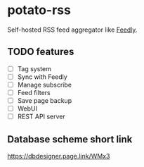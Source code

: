 # potato-rss

Self-hosted RSS feed aggregator like [Feedly](https://feedly.com/i/welcome).

## TODO features

- [ ] Tag system
- [ ] Sync with Feedly
- [ ] Manage subscribe
- [ ] Feed filters
- [ ] Save page backup
- [ ] WebUI
- [ ] REST API server

## Database scheme short link

https://dbdesigner.page.link/WMx3
